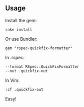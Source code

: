 ## Usage

Install the gem:

    rake install

Or use Bundler:

    gem "rspec-quickfix-formatter"

In .rspec:

    --format RSpec::QuickFixFormatter
    --out .quickfix-out

In Vim:

    :cf .quickfix-out

Easy!

